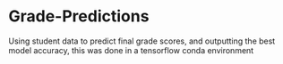 # Grade-Predictions
Using student data to predict final grade scores, and outputting the best model accuracy, this was done in a tensorflow conda environment
